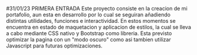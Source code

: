 
#31/01/23 PRIMERA ENTRADA
Este proyecto consiste en la creacion de mi portafolio, aun esta en desarrollo por lo cual se seguiran añadiendo distintas utilidades, funciones e interactividad.
En estos momentos se encuentra en estado de maquetacion y aplicacion de estilos, la cual se lleva a cabo mediante CSS nativo y Bootstrap como libreria.
Esta previsto optimizar la pagina con un "modo oscuro" como asi tambien utilizar Javascript para futuras optimizaciones. 
